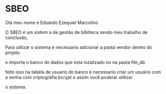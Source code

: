# SBEO

Olá meu nome é Eduardo Ezequiel Marcolino

O SBEO é um sistem a de gestão de bibliteca sendo meu trabalho de conclusão,

Para utilizar o sistema é necessario adicionar a pasta vendor dentro do projeto

e importa o banco de dados que esta lozalizado no na pasta file_db 

feito isso na tabela de usuario do banco é necessario criar um usuário com a senha com criptográfia bcrypt e assim você poderar utilizar

o sistema.


